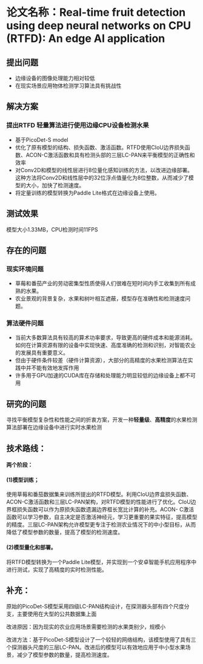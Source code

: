 # 论文名称：Real-time fruit detection using deep neural networks on CPU (RTFD): An edge AI application

## 提出问题

- 边缘设备的图像处理能力相对较低
- 在现实场景应用物体检测学习算法具有挑战性

## 解决方案

### 提出RTFD 轻量算法进行使用边缘CPU设备检测水果

- 基于PicoDet-S model
- 优化了原有模型的结构、损失函数、激活函数。RTFD使用CIoU边界损失函数、ACON-C激活函数和具有检测头部的三层LC-PAN来平衡模型的正确性和效率
- 对Conv2D和模型的线性层进行8位量化感知训练的方法，以改进边缘部署。这种方法将Conv2D和线性层中的32位浮点值量化为8位整数，从而减少了模型的大小，加快了检测速度。
- 将定量训练的模型转换为Paddle Lite格式在边缘设备上使用。

## 测试效果

模型大小1.33MB，CPU检测时间11FPS

## 存在的问题

### 现实环境问题

- 草莓和番茄产业的劳动密集型性质使得人们很难在短时间内手工收集到所有成熟的水果。
- 农业景观的背景复杂，水果和树叶相互遮蔽，模型存在准确性和检测速度问题。

### 算法硬件问题

- 当前大多数算法具有较高的算术功率要求，导致更高的硬件成本和能源消耗。如何在计算资源有限的设备中实现快速、高度准确的检测和识别，对智能农业的发展具有重要意义。
- 但由于硬件条件较差（硬件计算资源），大部分的高精度的水果检测算法在实践中并不能有效地发挥作用
- 许多用于GPU加速的CUDA库在存储和处理能力明显较低的边缘设备上都不可用

## 研究的问题

寻找平衡模型复杂性和性能之间的折衷方案，开发一种**轻量级**、**高精度**的水果检测算法部署在边缘设备中进行实时水果检测

## 技术路线：

#### 两个阶段：

#### (1)模型训练；

使用草莓和番茄数据集来训练所提出的RTFD模型。利用CIoU边界盒损失函数、ACON-C激活函数和三层LC-PAN架构，对RTFD模型的性能进行了优化。CIoU边界框损失函数可以作为原损失函数遗漏边界框长宽比计算的补充。ACON- C激活函数可以学习参数，自主决定是否激活神经元，学习更重要的果实特征，提高模型的精度。三层LC-PAN架构允许模型更专注于检测农业情况下的中小型目标，从而降低了模型参数的数量，提高了模型的检测速度。

#### (2)模型量化和部署。

将RTFD模型转换为一个Paddle Lite模型，并实现到一个安卓智能手机应用程序中进行测试，实现了高精度的实时检测性能。

## 补充：

原始的PicoDet-S模型采用四级LC-PAN结构设计，在探测器头部有四个尺度分支，主要使用在大型的公共数据集上面

改进原因：因为现实的农业应用场景需要检测的水果类别少，规模小

改进方法：基于PicoDet-S模型设计了一个较轻的网络结构，该模型使用了具有三个探测器头尺度的三层LC-PAN。改进后的模型可以有效地应用于中小型水果场景，减少了模型参数的数量，提高检测速度。





